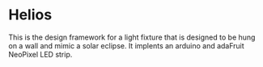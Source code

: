 # Helios
This is the design framework for a light fixture that is designed to be hung on a wall and mimic a solar eclipse. It implents an arduino and adaFruit NeoPixel LED strip.
